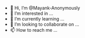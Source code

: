 - 👋 Hi, I’m @Mayank-Anonymously
- 👀 I’m interested in ...
- 🌱 I’m currently learning ...
- 💞️ I’m looking to collaborate on ...
- 📫 How to reach me ...

<!---
Mayank-Anonymously/Mayank-Anonymously is a ✨ special ✨ repository because its `README.md` (this file) appears on your GitHub profile.
You can click the Preview link to take a look at your changes.
--->
